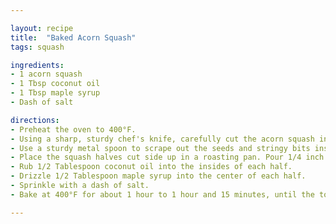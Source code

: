 ```yaml
---

layout: recipe
title:  "Baked Acorn Squash"
tags: squash

ingredients:
- 1 acorn squash
- 1 Tbsp coconut oil
- 1 Tbsp maple syrup
- Dash of salt

directions:
- Preheat the oven to 400°F.
- Using a sharp, sturdy chef's knife, carefully cut the acorn squash in half.
- Use a sturdy metal spoon to scrape out the seeds and stringy bits inside each squash half, until the inside is smooth.
- Place the squash halves cut side up in a roasting pan. Pour 1/4 inch of water over the bottom of the pan so that the squash doesn't burn or get dried out in the oven.
- Rub 1/2 Tablespoon coconut oil into the insides of each half. 
- Drizzle 1/2 Tablespoon maple syrup into the center of each half.
- Sprinkle with a dash of salt.
- Bake at 400°F for about 1 hour to 1 hour and 15 minutes, until the tops of the squash halves are nicely browned and the squash flesh is very soft and cooked through.

---
```

